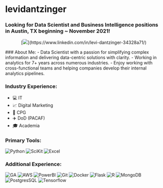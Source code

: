 # levidantzinger
### Looking for Data Scientist and Business Intelligence positions in Austin, TX beginning ~ November 2021!
<!-- [![LinkedIn](https://img.shields.io/badge/LinkedIn-0077B5?style=for-the-badge&logo=linkedin&logoColor=white)](https://www.linkedin.com/in/levi-dantzinger-34328a71/) -->
<p align="center">
  [<img src="https://img.shields.io/badge/LinkedIn-0077B5?style=for-the-badge&logo=linkedin&logoColor=white">](https://www.linkedin.com/in/levi-dantzinger-34328a71/)
</p>
### About Me:
- Data Scientist with a passion for simplifying complex information and delivering data-centric solutions with clarity.
- Working in analytics for 7+ years across numerous industries.
- Enjoy working with cross-functional teams and helping companies develop their internal analytics pipelines.

### Industry Experience:
- :computer: IT
- :chart_with_upwards_trend: Digital Marketing
- :gift: CPG
- :airplane: DoD (PACAF)
- :mortar_board: Academia


### Primary Tools:
![Python](https://img.shields.io/badge/Python-FFD43B?style=for-the-badge&logo=python&logoColor=darkgreen) ![SciKit](https://img.shields.io/badge/scikit_learn-F7931E?style=for-the-badge&logo=scikit-learn&logoColor=white) ![Excel](https://img.shields.io/badge/Microsoft_Excel-217346?style=for-the-badge&logo=microsoft-excel&logoColor=white)

### Additional Experience:
![GA](https://img.shields.io/badge/Google%20Analytics-E37400?style=for-the-badge&logo=google%20analytics&logoColor=white) ![AWS](https://img.shields.io/badge/Amazon_AWS-232F3E?style=for-the-badge&logo=amazon-aws&logoColor=white) ![PowerBI](https://img.shields.io/badge/PowerBI-F2C811?style=for-the-badge&logo=Power%20BI&logoColor=white) ![Git](https://img.shields.io/badge/Git-F05032?style=for-the-badge&logo=git&logoColor=white) ![Docker](https://img.shields.io/badge/Docker-2CA5E0?style=for-the-badge&logo=docker&logoColor=white) ![Flask](https://img.shields.io/badge/Flask-000000?style=for-the-badge&logo=flask&logoColor=white) ![R](https://img.shields.io/badge/R-276DC3?style=for-the-badge&logo=r&logoColor=white) ![MongoDB](https://img.shields.io/badge/MongoDB-4EA94B?style=for-the-badge&logo=mongodb&logoColor=white) ![PostgresSQL](https://img.shields.io/badge/PostgreSQL-316192?style=for-the-badge&logo=postgresql&logoColor=white) ![Tensorflow](https://img.shields.io/badge/TensorFlow-FF6F00?style=for-the-badge&logo=TensorFlow&logoColor=white)
